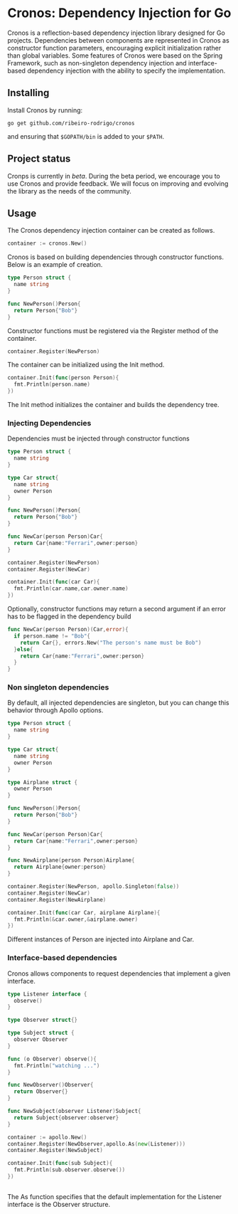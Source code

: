 # Cronos: Dependency Injection for Go

Cronos is a reflection-based dependency injection library designed for Go projects.
Dependencies between components are represented in Cronos as constructor function 
parameters, encouraging explicit initialization rather than global variables.
Some features of Cronos were based on the Spring Framework, such as non-singleton 
dependency injection and interface-based dependency injection with the ability to specify the implementation.

## Installing

Install Cronos by running:

```shell
go get github.com/ribeiro-rodrigo/cronos
```
and ensuring that `$GOPATH/bin` is added to your `$PATH`.

## Project status

Cronps is currently in *beta*. During the beta period, we encourage you to use Cronos and provide feedback. 
We will focus on improving and evolving the library as the needs of the community.

## Usage

The Cronos dependency injection container can be created as follows.

```go
container := cronos.New()
```
Cronos is based on building dependencies through constructor functions. Below is an example of creation.

```go
type Person struct {
  name string 
}

func NewPerson()Person{
  return Person{"Bob"}
}
```
Constructor functions must be registered via the Register method of the container.

```go
container.Register(NewPerson)
```
The container can be initialized using the Init method.

```go
container.Init(func(person Person){
  fmt.Println(person.name)
})
```
The Init method initializes the container and builds the dependency tree.

### Injecting Dependencies

Dependencies must be injected through constructor functions

```go
type Person struct {
  name string 
}

type Car struct{
  name string 
  owner Person
}

func NewPerson()Person{
  return Person{"Bob"}
}

func NewCar(person Person)Car{
  return Car{name:"Ferrari",owner:person}
}

container.Register(NewPerson)
container.Register(NewCar)

container.Init(func(car Car){
  fmt.Println(car.name,car.owner.name)
})

```
Optionally, constructor functions may return a second argument if an error has to be flagged in the dependency build

```go
func NewCar(person Person)(Car,error){
  if person.name != "Bob"{
    return Car{}, errors.New("The person's name must be Bob")
  }else{
    return Car{name:"Ferrari",owner:person}
  }
}
```
### Non singleton dependencies

By default, all injected dependencies are singleton, but you can change this behavior through Apollo options.

```go
type Person struct {
  name string 
}

type Car struct{
  name string 
  owner Person
}

type Airplane struct {
  owner Person
}

func NewPerson()Person{
  return Person{"Bob"}
}

func NewCar(person Person)Car{
  return Car{name:"Ferrari",owner:person}
}

func NewAirplane(person Person)Airplane{
  return Airplane{owner:person}
}

container.Register(NewPerson, apollo.Singleton(false))
container.Register(NewCar)
container.Register(NewAirplane)

container.Init(func(car Car, airplane Airplane){
  fmt.Println(&car.owner,&airplane.owner)
})

```
Different instances of Person are injected into Airplane and Car.

### Interface-based dependencies

Cronos allows components to request dependencies that implement a given interface.

```go
type Listener interface {
  observe() 
}

type Observer struct{}

type Subject struct {
  observer Observer 
}

func (o Observer) observe(){
  fmt.Println("watching ...")
}

func NewObserver()Observer{
  return Observer{}
}

func NewSubject(observer Listener)Subject{
  return Subject{observer:observer}
}

container := apollo.New() 
container.Register(NewObserver,apollo.As(new(Listener)))
container.Register(NewSubject)

container.Init(func(sub Subject){
  fmt.Println(sub.observer.observe())
})
  
```
The As function specifies that the default implementation for the Listener interface is the Observer structure.
